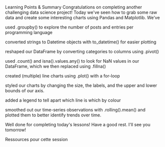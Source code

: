 Learning Points & Summary
Congratulations on completing another challenging data science project! Today we've seen how to grab some raw data and create some interesting charts using Pandas and Matplotlib. We've

used .groupby() to explore the number of posts and entries per programming language

converted strings to Datetime objects with to_datetime() for easier plotting

reshaped our DataFrame by converting categories to columns using .pivot()

used .count() and isna().values.any() to look for NaN values in our DataFrame, which we then replaced using .fillna()

created (multiple) line charts using .plot() with a for-loop

styled our charts by changing the size, the labels, and the upper and lower bounds of our axis.

added a legend to tell apart which line is which by colour

smoothed out our time-series observations with .rolling().mean() and plotted them to better identify trends over time.



Well done for completing today's lessons! Have a good rest. I'll see you tomorrow! 


Ressources pour cette session
